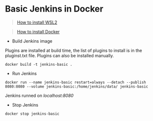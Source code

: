 # Basic Jenkins in Docker

> [How to install WSL2](docs/wsl-installation.md)

> [How to install Docker](docs/docker-installation.md)

- Build Jenkins image

Plugins are installed at build time, the list of plugins to install is in the pluginst.txt file. 
Plugins can also be installed manually.

```
docker build -t jenkins-basic .
```

- Run Jenkins
```
docker run --name jenkins-basic restart=always --detach --publish 8080:8080 --volume jenkins-basic:/home/jenkins/data/ jenkins-basic
```

Jenkins runned on _localhost:8080_

- Stop Jenkins
```
docker stop jenkins-basic
```
